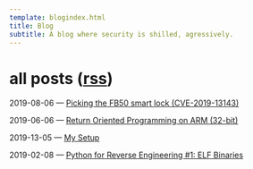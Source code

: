 ```yaml
---
template: blogindex.html
title: Blog
subtitle: A blog where security is shilled, agressively.
---
```


# all posts ([rss](/blog/feed.xml))


2019-08-06 — [Picking the FB50 smart lock (CVE-2019-13143)](/blog/fb50)

2019-06-06 — [Return Oriented Programming on ARM (32-bit)](/blog/rop-on-arm)

2019-13-05 — [My Setup](/blog/my-setup)

2019-02-08 — [Python for Reverse Engineering #1: ELF Binaries](/blog/python-for-re-1/)


